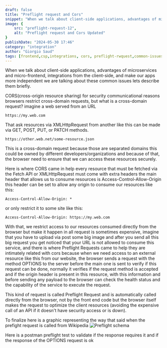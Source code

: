 ```yaml
---
draft: false
title: "Preflight request and Cors"
snippet: "When we talk about client-side applications, advantages of microservices and micro-frontend, integrations from the client-side, and make our apps more independent we are talking about these common issues"
image: {
    src: "preflight-request-12",
    alt: "Preflight request and Cors Updated"
}
publishDate: "2024-05-30 17:46"
category: "integration"
author: "Giorgio Saud"
tags: [frontend,csp,integrations, cors, preflight-rwquest,common-issues]
---
```

When we talk about client-side applications, advantages of microservices and micro-frontend, integrations from the client-side, and make our apps more independent we are talking about these common issues lets describe them briefly.

CORS(cross-origin resource sharing) for security communicational reasons browsers restrict cross-domain requests, but what is a cross-domain request? imagine a web served from an URL

```https://my.web.com```

That ask resources via XMLHttpRequest from another like this can be made via GET, POST, PUT, or PATCH methods.

```https://other.web.net/some-resource.json```

This is a cross-domain request because those are separated domains this could be owned by different developers/organizations and because of that, the browser need to ensure that we can access these resources securely.

Here is where CORS came in help every resource that must be fetched via the Fetch API or XMLHttpRequest must come with extra headers the main header that allows us to consume resources is Access-Control-Allow-Origin this header can be set to allow any origin to consume our resources like this:

```Access-Control-Allow-Origin: *```

or only restrict it to some site like this:

```Access-Control-Allow-Origin: https://my.web.com```

With that, we restrict access to our resources consumed directly from the browser but make it happen in all request is sometimes expensive, imagine that you have to upload via post some big image and after you send all this big request you get noticed that your URL is not allowed to consume this service, and there is where Preflight Requests came to help they are intimately related with cors because when we need access to an external resource like this from our website, the browser sends a request with the method OPTIONS to the server before the main one is sent to verify if this request can be done, normally it verifies if the request method is accepted and if the origin header is present in this resource, with this information and before sending any payload to the browser can check the health status and the capability of the service to execute the request.

This kind of request is called Preflight Request and is automatically called directly from the browser, not by the front end code but the browser itself makes the request to optimize the client resources (avoiding the expensive call of an API if it doesn't have security access or is down).

To finalize here is a graphic representing the way that said when the prefight request is called from Wikipedia
![Preflight schema](https://res.cloudinary.com/giorgiosaud/image/upload/f_auto/q_auto/ar_1.0,c_auto,g_auto/v1/notebook-posts/preflight-request-12?_a=DATAdtIIZAA0)

Here is a postman preflight test to validate if the response requires it and if the response of the OPTIONS request is ok
<script src="https://gist.github.com/Giorgiosaud/b01d2da46090f35ebbac533f1f0959b8.js"></script>